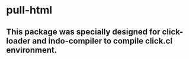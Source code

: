 # pull-html

## This package was specially designed for click-loader and indo-compiler to compile click.cl environment.  
